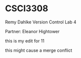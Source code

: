 # CSCI3308
Remy Dahlke Version Control Lab 4

Partner: Eleanor Hightower

this is my edit for 11

this might cause a merge conflict

